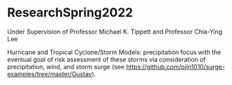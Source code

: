 # ResearchSpring2022
Under Supervision of Professor Michael K. Tippett and Professor Chia-Ying Lee

Hurricane and Tropical Cyclone/Storm Models: precipitation focus with the eventual goal of risk assessment of these storms via consideration of precipitation, wind, and storm surge (see https://github.com/pjin1010/surge-examples/tree/master/Gustav).
